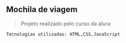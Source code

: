 ## Mochila de viagem
>Projeto realizado pelo curso da alura <br/>
>
```
Tecnologias utilizadas: HTML,CSS,JavaScript
```
